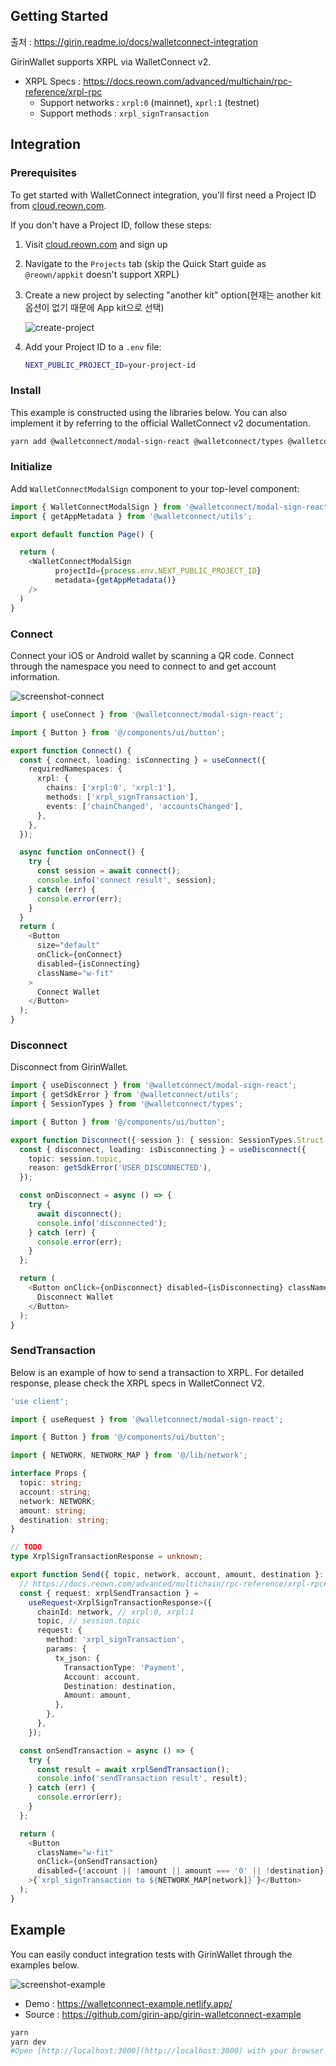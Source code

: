 ## Getting Started
출처 : https://girin.readme.io/docs/walletconnect-integration

GirinWallet supports XRPL via WalletConnect v2.

- XRPL Specs : https://docs.reown.com/advanced/multichain/rpc-reference/xrpl-rpc
  - Support networks : `xrpl:0` (mainnet), `xprl:1` (testnet)
  - Support methods : `xrpl_signTransaction`

## Integration

### Prerequisites

To get started with WalletConnect integration, you'll first need a Project ID from [cloud.reown.com](https://cloud.reown.com).

If you don't have a Project ID, follow these steps:

1. Visit [cloud.reown.com](https://cloud.reown.com) and sign up
2. Navigate to the `Projects` tab (skip the Quick Start guide as `@reown/appkit` doesn't support XRPL)
3. Create a new project by selecting "another kit" option(현재는 another kit 옵션이 없기 때문에 App kit으로 선택)

   ![create-project](docs/create-project.png)

4. Add your Project ID to a `.env` file:

   ```bash
   NEXT_PUBLIC_PROJECT_ID=your-project-id
   ```

### Install

This example is constructed using the libraries below. You can also implement it by referring to the official WalletConnect v2 documentation.

```bash
yarn add @walletconnect/modal-sign-react @walletconnect/types @walletconnect/utils
```

### Initialize

Add `WalletConnectModalSign` component to your top-level component:

```ts
import { WalletConnectModalSign } from '@walletconnect/modal-sign-react';
import { getAppMetadata } from '@walletconnect/utils';

export default function Page() {

  return (
    <WalletConnectModalSign
          projectId={process.env.NEXT_PUBLIC_PROJECT_ID}
          metadata={getAppMetadata()}
    />
  )
}
```

### Connect

Connect your iOS or Android wallet by scanning a QR code. Connect through the namespace you need to connect to and get account information.

![screenshot-connect](docs/screenshot-connect.png)

```ts
import { useConnect } from '@walletconnect/modal-sign-react';

import { Button } from '@/components/ui/button';

export function Connect() {
  const { connect, loading: isConnecting } = useConnect({
    requiredNamespaces: {
      xrpl: {
        chains: ['xrpl:0', 'xrpl:1'],
        methods: ['xrpl_signTransaction'],
        events: ['chainChanged', 'accountsChanged'],
      },
    },
  });

  async function onConnect() {
    try {
      const session = await connect();
      console.info('connect result', session);
    } catch (err) {
      console.error(err);
    }
  }
  return (
    <Button
      size="default"
      onClick={onConnect}
      disabled={isConnecting}
      className="w-fit"
    >
      Connect Wallet
    </Button>
  );
}
```

### Disconnect

Disconnect from GirinWallet.

```ts
import { useDisconnect } from '@walletconnect/modal-sign-react';
import { getSdkError } from '@walletconnect/utils';
import { SessionTypes } from '@walletconnect/types';

import { Button } from '@/components/ui/button';

export function Disconnect({ session }: { session: SessionTypes.Struct }) {
  const { disconnect, loading: isDisconnecting } = useDisconnect({
    topic: session.topic,
    reason: getSdkError('USER_DISCONNECTED'),
  });

  const onDisconnect = async () => {
    try {
      await disconnect();
      console.info('disconnected');
    } catch (err) {
      console.error(err);
    }
  };

  return (
    <Button onClick={onDisconnect} disabled={isDisconnecting} className="w-fit">
      Disconnect Wallet
    </Button>
  );
}
```

### SendTransaction

Below is an example of how to send a transaction to XRPL. For detailed response, please check the XRPL specs in WalletConnect V2.

```ts
'use client';

import { useRequest } from '@walletconnect/modal-sign-react';

import { Button } from '@/components/ui/button';

import { NETWORK, NETWORK_MAP } from '@/lib/network';

interface Props {
  topic: string;
  account: string;
  network: NETWORK;
  amount: string;
  destination: string;
}

// TODO
type XrplSignTransactionResponse = unknown;

export function Send({ topic, network, account, amount, destination }: Props) {
  // https://docs.reown.com/advanced/multichain/rpc-reference/xrpl-rpc#xrpl_signtransaction
  const { request: xrplSendTransaction } =
    useRequest<XrplSignTransactionResponse>({
      chainId: network, // xrpl:0, xrpl:1
      topic, // session.topic
      request: {
        method: 'xrpl_signTransaction',
        params: {
          tx_json: {
            TransactionType: 'Payment',
            Account: account,
            Destination: destination,
            Amount: amount,
          },
        },
      },
    });

  const onSendTransaction = async () => {
    try {
      const result = await xrplSendTransaction();
      console.info('sendTransaction result', result);
    } catch (err) {
      console.error(err);
    }
  };

  return (
    <Button
      className="w-fit"
      onClick={onSendTransaction}
      disabled={!account || !amount || amount === '0' || !destination}
    >{`xrpl_signTransaction to ${NETWORK_MAP[network]}`}</Button>
  );
}
```

## Example

You can easily conduct integration tests with GirinWallet through the examples below.

![screenshot-example](docs/screenshot-example.png)

- Demo : https://walletconnect-example.netlify.app/
- Source : https://github.com/girin-app/girin-walletconnect-example

```bash
yarn
yarn dev
#Open [http://localhost:3000](http://localhost:3000) with your browser to see the result.
```
